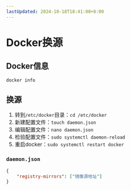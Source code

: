 ```yaml
---
lastUpdated: 2024-10-18T18:41:00+8:00
---
```


# Docker换源

## Docker信息

```docker info```

## 换源

1. 转到```/etc/docker```目录：```cd /etc/docker```
2. 新建配置文件：```touch daemon.json```
3. 编辑配置文件：```nano daemon.json```
4. 检验配置文件：```sudo systemctl daemon-reload```
5. 重启docker：```sudo systemctl restart docker```

### ```daemon.json```

```json
{
    "registry-mirrors": ["镜像源地址"]
}
```